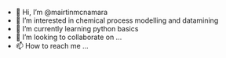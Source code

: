 - 👋 Hi, I’m @mairtinmcnamara
- 👀 I’m interested in chemical process modelling and datamining
- 🌱 I’m currently learning python basics
- 💞️ I’m looking to collaborate on ...
- 📫 How to reach me ...

<!---
mairtinmcnamara/mairtinmcnamara is a ✨ special ✨ repository because its `README.md` (this file) appears on your GitHub profile.
You can click the Preview link to take a look at your changes.
--->
